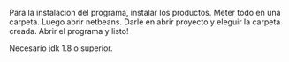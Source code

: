 Para la instalacion del programa, instalar los productos.
Meter todo en una carpeta.
Luego abrir netbeans.
Darle en abrir proyecto y eleguir la carpeta creada.
Abrir el programa y listo!

Necesario jdk 1.8 o superior.
